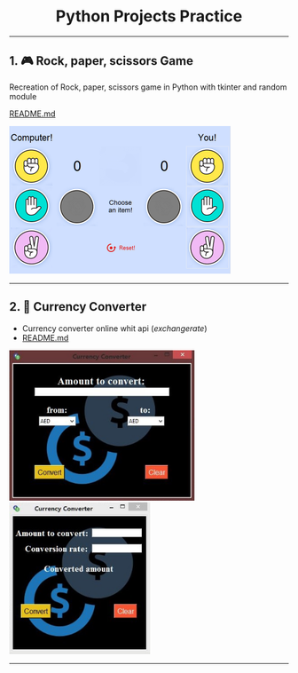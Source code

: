 

<h1 align="center">Python Projects Practice</h1>






------

## 1. :video_game: Rock, paper, scissors Game



Recreation of Rock, paper, scissors game in Python with tkinter and random module

 [README.md](./Rock-paper-scissors-Tkinter-Practice) 

<img src="./img/art-screenshot.png" alt="screenshot" style="zoom:50%;" />

------

## 2. :currency_exchange: ​Currency Converter



- Currency converter online whit api (*exchangerate*) 
- [README.md](./currency-converter) 

<img src="./img/currencyConverter.JPG" style="zoom: 80%;" /> <img src="./img/converter.JPG" style="zoom: 80%;" />



------

